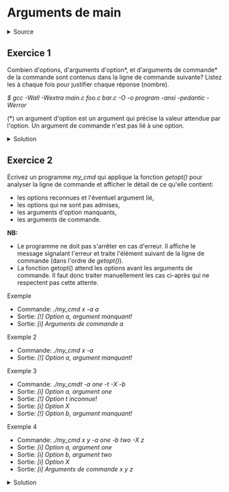 # Arguments de main
<details>
<summary>Source</summary>
(https://azrael.digipen.edu/~mmead/www/mg/getopt/index.html)
(https://stackoverflow.com/questions/53200469/getopts-doesnt-work-when-there-are-arguments-before-options)
</details>

## Exercice 1
Combien d'options, d'arguments d'option\*, et d'arguments de commande\* de la commande sont contenus dans la ligne de commande suivante? Listez les à chaque fois pour justifier chaque réponse (nombre).

_$ gcc -Wall -Wextra main.c foo.c bar.c -O -o program -ansi -pedantic -Werror_

(\*) un argument d'option est un argument qui précise la valeur attendue par l'option. Un argument de commande n'est pas lié à une option.

<details>
<summary>Solution</summary>

On distingue
- 1 commande: _gcc_
- **7** options: _-Wall  -Wextra  -O  -o  -ansi  -pedantic  -Werror_
- **1** argument d'option: _program_
- **3** arguments de commande: _main.c  foo.c  bar.c_

</details>

## Exercice 2
Écrivez un programme _my_cmd_ qui applique la fonction _getopt()_ pour analyser la ligne de commande et afficher le détail de ce qu'elle contient:
- les options reconnues et l'éventuel argument lié, 
- les options qui ne sont pas admises,
- les arguments d'option manquants, 
- les arguments de commande.
 
**NB:** 
- Le programme ne doit pas s'arrêter en cas d'erreur. Il affiche le message signalant l'erreur et traite l'élément suivant de la ligne de commande (dans l'ordre de _getopt()_).
- La fonction getopt() attend les options avant les arguments de commande. Il faut donc traiter manuellement les cas ci-après qui ne respectent pas cette attente.

Exemple
- Commande: _./my_cmd x -a a_
- Sortie: _[!] Option a, argument manquant!_
- Sortie: _[i] Arguments de commande a_

Exemple 2
- Commande: _./my_cmd x -a_
- Sortie: _[!] Option a, argument manquant!_

Exemple 3
- Commande: _./my_cmdt -a one -t -X -b_
- Sortie: _[i] Option a, argument one_
- Sortie: _[!] Option t inconnue!_
- Sortie: _[i] Option X_
- Sortie: _[!] Option b, argument manquant!_ 

Exemple 4
- Commande:  _./my_cmd x y -a one -b two -X z_
- Sortie: _[i] Option a, argument one_
- Sortie: _[i] Option b, argument two_
- Sortie: _[i] Option X_
- Sortie: _[i] Arguments de commande x y z_

<details>
<summary>Solution</summary>

~~~cpp

#include <stdio.h>  // --> printf()
#include <getopt.h> // --> getopt()
#include <string.h> // --> strncat()

int main(int argc, char *argv[]) {
    int opt;
    char cmdargs[512] = "";  // to keep command arguments lying before or between options

    optind = 0;
    while (optind < argc) {  // needed to loop on command arguments before or between options
        while ((opt = getopt(argc, argv, ":a:b:X")) != -1) {
            switch (opt) {
            case 'a':
            case 'b':
                printf("[i] Option %c, argument %s\n", opt, optarg);
                break;
            case 'X':
                printf("[i] Option X\n");
                break;
            case '?':
                printf("[!] Option %c inconnue!\n", optopt);
                break;
            case ':':
                printf("[!] Option %c, argument manquant!\n", optopt);
                break;
            }
        }

        /* Get all of the non-option arguments */
        if (optind < argc) {
            //            printf("[i] Argument de commande ");
            while ((optind < argc)
                && (argv[optind][0] != '-')) { // some more options remaining? 
                //                printf("%s ", argv[optind++]);
                strncat(cmdargs, argv[optind++], 511);
                strncat(cmdargs, " ", 511);
            }
            //            printf("\n");
        }
    }
    if (cmdargs[0] != '\0') printf("[i] Arguments de commande %s\n", cmdargs);

    return 0;
}

~~~
</details>
